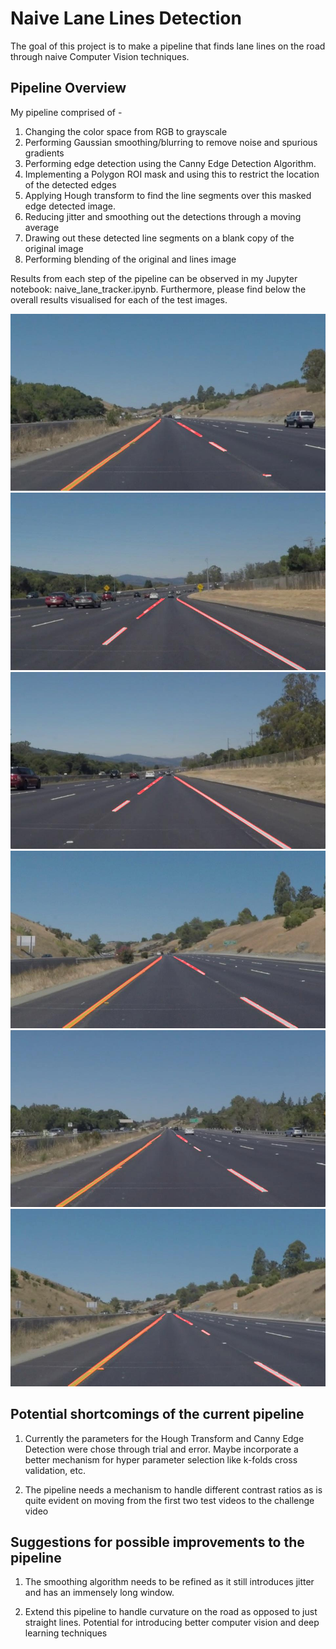 # Naive Lane Lines Detection

The goal of this project is to make a pipeline that finds lane lines on the road through naive Computer Vision techniques.

[//]: # (Image References)

[image1]: ./test_images_output/solidYellowCurve.jpg "solidYellowCurve.jpg"
[image2]: ./test_images_output/solidWhiteCurve.jpg "solidWhiteCurve.jpg"
[image3]: ./test_images_output/solidWhiteRight.jpg "solidWhiteRight.jpg"
[image4]: ./test_images_output/solidYellowCurve2.jpg "solidYellowCurve2.jpg"
[image5]: ./test_images_output/solidYellowLeft.jpg "solidYellowLeft.jpg"
[image6]: ./test_images_output/whiteCarLaneSwitch.jpg "whiteCarLaneSwitch.jpg"


## Pipeline Overview

My pipeline comprised of -
1) Changing the color space from RGB to grayscale
2) Performing Gaussian smoothing/blurring to remove noise and spurious gradients
3) Performing edge detection using the Canny Edge Detection Algorithm.
4) Implementing a Polygon ROI mask and using this to restrict the location of the 
 detected edges
5) Applying Hough transform to find the line segments over this masked edge detected image.
6) Reducing jitter and smoothing out the detections through a moving average
7) Drawing out these detected line segments on a blank copy of the original image
8) Performing blending of the original and lines image

Results from each step of the pipeline can be observed in my Jupyter notebook: naive_lane_tracker.ipynb. Furthermore,
please find below the overall results visualised for each of the test images.

![image1] ![image2]
![image3] ![image4]
![image5] ![image6]

## Potential shortcomings of the current pipeline

1. Currently the parameters for the Hough Transform and Canny Edge Detection were chose through
trial and error. Maybe incorporate a better mechanism for hyper parameter selection like k-folds
cross validation, etc.

2. The pipeline needs a mechanism to handle different contrast ratios as is quite evident on moving
from the first two test videos to the challenge video


## Suggestions for possible improvements to the pipeline

1. The smoothing algorithm needs to be refined as it still introduces jitter and has an immensely
long window.

2. Extend this pipeline to handle curvature on the road as opposed to just straight lines. Potential for 
introducing better computer vision and deep learning techniques

